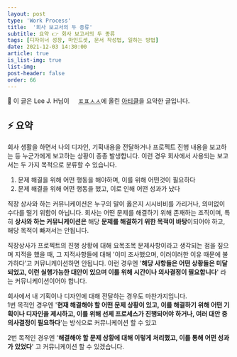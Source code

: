 ```yaml
---
layout: post
type: 'Work Process'
title:  '회사 보고서의 두 종류'
subtitle: 요약 👉 회사 보고서의 두 종류
tags: [디자이너 성장, 마인드셋, 문서 작성법, 일하는 방법]
date: 2021-12-03 14:30:00
article: true
is_list-img: true
list-img: 
post-header: false
order: 66
---
```


<p class="text-gray">
 🔗 이 글은 Lee J. H님이 <a href='https://ppss.kr/archives' target='blank' rel='nofollow' id='outlink1' onclick='clickedOutlink(outlink1)'><img src='https://www.google.com/s2/favicons?sz=64&domain=https://ppss.kr/' style='display:inline; height: 1em; position: relative; bottom: -2px; margin-right: 2px;'>ㅍㅍㅅㅅ</a>에 올린 <a href='https://ppss.kr/archives/50612' target='blank' rel='nofollow' id='outlink2' onclick='clickedOutlink(outlink2)'>아티클</a>을 요약한 글입니다.
</p>

## ⚡️ 요약

회사 생활을 하면서 나의 디자인, 기획내용을 전달하거나 프로젝트 진행 내용을 보고하는 등 누군가에게 보고하는 상황이 종종 발생합니다. 이런 경우 회사에서 사용되는 보고서는 두 가지 목적으로 분류할 수 있습니다.

1. 문제 해결을 위해 어떤 행동을 해야하며, 이를 위해 어떤것이 필요하다
2. 문제 해결을 위해 어떤 행동을 했고, 이로 인해 어떤 성과가 났다

직장 상사와 하는 커뮤니케이션은 누구의 말이 옳은지 시시비비를 가리거나, 의미없이 수다를 떨기 위함이 아닙니다. 회사는 어떤 문제를 해결하기 위해 존재하는 조직이며, 특히 **상사와 하는 커뮤니케이션은** 해당 **문제를 해결하기 위한 목적이 바탕**이되어야 하고, 해당 목적이 빠져서는 안됩니다.

직장상사가 프로젝트의 진행 상황에 대해 요목조목 문제사항이라고 생각되는 점을 짚으며 지적을 했을 때, 그 지적사항들에 대해 '이미 조사했으며, 이러이러한 이유 때문에 불가하다'고 커뮤니케이션하면 안됩니다. 이런 경우엔 '**해당 사항들은 어떤 상황들은 미달되었고, 이런 실행가능한 대안이 있으며 이를 위해 시간이나 의사결정이 필요합니다**' 라는 커뮤니케이션이어야 합니다.

회사에서 내 기획이나 디자인에 대해 전달하는 경우도 마찬가지입니다.  
1번 목적인 경우엔 '**현재 해결해야 할 어떤 문제 상황이 있고, 이를 해결하기 위해 어떤 기획이나 디자인을 제시하고, 이를 위해 선제 프로세스가 진행되어야 하거나, 여러 대안 중 의사결정이 필요하다**'는 방식으로 커뮤니케이션 할 수 있고

2번 목적인 경우엔 '**해결해야 할 문제 상황에 대해 이렇게 처리했고, 이를 통해 어떤 성과가 있었다**' 고 커뮤니케이션 할 수 있겠습니다.